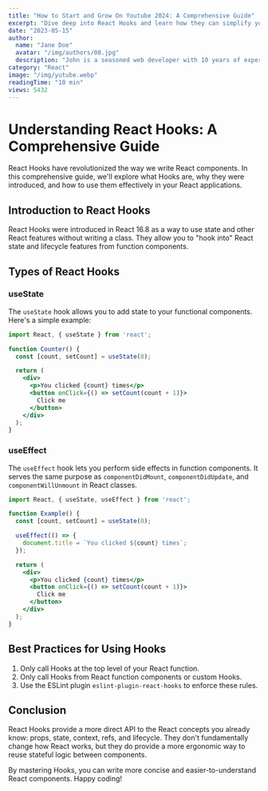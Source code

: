 ```yaml
---
title: "How to Start and Grow On Youtube 2024: A Comprehensive Guide"
excerpt: "Dive deep into React Hooks and learn how they can simplify your components and improve your React applications."
date: "2023-05-15"
author:
  name: "Jane Doe"
  avatar: "/img/authors/08.jpg"
  description: "John is a seasoned web developer with 10 years of experience in React and Next.js."
category: "React"
image: "/img/yutube.webp"
readingTime: "10 min"
views: 5432
---
```


# Understanding React Hooks: A Comprehensive Guide

React Hooks have revolutionized the way we write React components. In this comprehensive guide, we'll explore what Hooks are, why they were introduced, and how to use them effectively in your React applications.

## Introduction to React Hooks

React Hooks were introduced in React 16.8 as a way to use state and other React features without writing a class. They allow you to "hook into" React state and lifecycle features from function components.

## Types of React Hooks

### useState

The `useState` hook allows you to add state to your functional components. Here's a simple example:

```jsx
import React, { useState } from 'react';

function Counter() {
  const [count, setCount] = useState(0);

  return (
    <div>
      <p>You clicked {count} times</p>
      <button onClick={() => setCount(count + 1)}>
        Click me
      </button>
    </div>
  );
}
```

### useEffect

The `useEffect` hook lets you perform side effects in function components. It serves the same purpose as `componentDidMount`, `componentDidUpdate`, and `componentWillUnmount` in React classes.

```jsx
import React, { useState, useEffect } from 'react';

function Example() {
  const [count, setCount] = useState(0);

  useEffect(() => {
    document.title = `You clicked ${count} times`;
  });

  return (
    <div>
      <p>You clicked {count} times</p>
      <button onClick={() => setCount(count + 1)}>
        Click me
      </button>
    </div>
  );
}
```

## Best Practices for Using Hooks

1. Only call Hooks at the top level of your React function.
2. Only call Hooks from React function components or custom Hooks.
3. Use the ESLint plugin `eslint-plugin-react-hooks` to enforce these rules.

## Conclusion

React Hooks provide a more direct API to the React concepts you already know: props, state, context, refs, and lifecycle. They don't fundamentally change how React works, but they do provide a more ergonomic way to reuse stateful logic between components.

By mastering Hooks, you can write more concise and easier-to-understand React components. Happy coding!